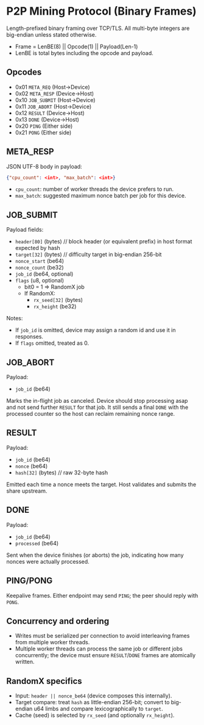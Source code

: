 # P2P Mining Protocol (Binary Frames)

Length-prefixed binary framing over TCP/TLS. All multi-byte integers are big-endian unless stated otherwise.

- Frame = LenBE(8) || Opcode(1) || Payload(Len-1)
- LenBE is total bytes including the opcode and payload.

## Opcodes

- 0x01 `META_REQ`  (Host→Device)
- 0x02 `META_RESP` (Device→Host)
- 0x10 `JOB_SUBMIT` (Host→Device)
- 0x11 `JOB_ABORT`  (Host→Device)
- 0x12 `RESULT`     (Device→Host)
- 0x13 `DONE`       (Device→Host)
- 0x20 `PING`       (Either side)
- 0x21 `PONG`       (Either side)

## META_RESP

JSON UTF-8 body in payload:
```json
{"cpu_count": <int>, "max_batch": <int>}
```
- `cpu_count`: number of worker threads the device prefers to run.
- `max_batch`: suggested maximum nonce batch per job for this device.

## JOB_SUBMIT

Payload fields:
- `header[80]`          (bytes)  // block header (or equivalent prefix) in host format expected by hash
- `target[32]`          (bytes)  // difficulty target in big-endian 256-bit
- `nonce_start`         (be64)
- `nonce_count`         (be32)
- `job_id`              (be64, optional)
- `flags`               (u8, optional)
  - bit0 = 1 => RandomX job
  - If RandomX:
    - `rx_seed[32]`     (bytes)
    - `rx_height`       (be32)

Notes:
- If `job_id` is omitted, device may assign a random id and use it in responses.
- If `flags` omitted, treated as 0.

## JOB_ABORT

Payload:
- `job_id` (be64)

Marks the in-flight job as canceled. Device should stop processing asap and not send further `RESULT` for that job. It still sends a final `DONE` with the processed counter so the host can reclaim remaining nonce range.

## RESULT

Payload:
- `job_id` (be64)
- `nonce`  (be64)
- `hash[32]` (bytes) // raw 32-byte hash

Emitted each time a nonce meets the target. Host validates and submits the share upstream.

## DONE

Payload:
- `job_id`    (be64)
- `processed` (be64)

Sent when the device finishes (or aborts) the job, indicating how many nonces were actually processed.

## PING/PONG

Keepalive frames. Either endpoint may send `PING`; the peer should reply with `PONG`.

## Concurrency and ordering

- Writes must be serialized per connection to avoid interleaving frames from multiple worker threads.
- Multiple worker threads can process the same job or different jobs concurrently; the device must ensure `RESULT`/`DONE` frames are atomically written.

## RandomX specifics

- Input: `header || nonce_be64` (device composes this internally).
- Target compare: treat `hash` as little-endian 256-bit; convert to big-endian u64 limbs and compare lexicographically to `target`.
- Cache (seed) is selected by `rx_seed` (and optionally `rx_height`).
